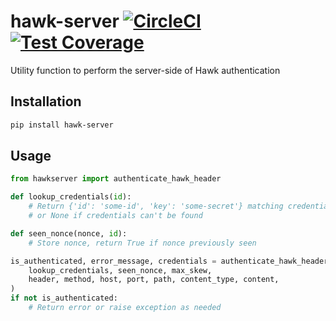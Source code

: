 # hawk-server [![CircleCI](https://circleci.com/gh/uktrade/hawk-server.svg?style=shield)](https://circleci.com/gh/uktrade/hawk-server) [![Test Coverage](https://api.codeclimate.com/v1/badges/8bc445ea9d471b133b3f/test_coverage)](https://codeclimate.com/github/uktrade/hawk-server/test_coverage)

Utility function to perform the server-side of Hawk authentication


## Installation

```bash
pip install hawk-server
```


## Usage

```python
from hawkserver import authenticate_hawk_header

def lookup_credentials(id):
    # Return {'id': 'some-id', 'key': 'some-secret'} matching credentials,
    # or None if credentials can't be found

def seen_nonce(nonce, id):
    # Store nonce, return True if nonce previously seen

is_authenticated, error_message, credentials = authenticate_hawk_header(
    lookup_credentials, seen_nonce, max_skew,
    header, method, host, port, path, content_type, content,
)
if not is_authenticated:
    # Return error or raise exception as needed
```
